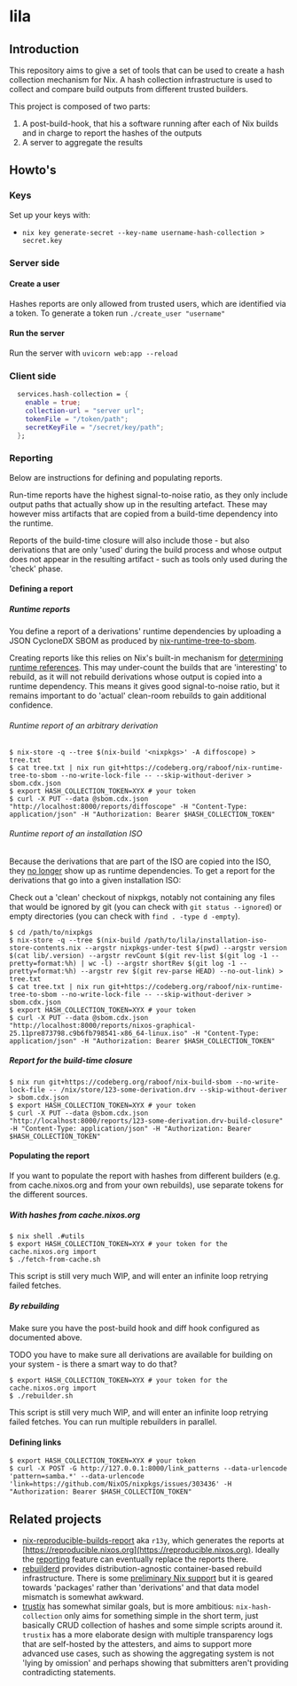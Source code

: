 lila
===============================
## Introduction

This repository aims to give a set of tools that can be used to create a hash collection mechanism for Nix.
A hash collection infrastructure is used to collect and compare build outputs from different trusted builders.

This project is composed of two parts:

1) A post-build-hook, that his a software running after each of Nix builds and in charge to report the hashes of the outputs
2) A server to aggregate the results

## Howto's

### Keys

Set up your keys with:

- `nix key generate-secret --key-name username-hash-collection > secret.key`

### Server side

#### Create a user

Hashes reports are only allowed from trusted users, which are identified via a token.
To generate a token run `./create_user "username"`

#### Run the server

Run the server with `uvicorn web:app --reload`

### Client side

```nix
  services.hash-collection = {
    enable = true;
    collection-url = "server url";
    tokenFile = "/token/path";
    secretKeyFile = "/secret/key/path";
  };
```

### Reporting

Below are instructions for defining and populating reports.

Run-time reports have the highest signal-to-noise ratio, as they only
include output paths that actually show up in the resulting artefact.
These may however miss artifacts that are copied from a build-time
dependency into the runtime.

Reports of the build-time closure will also include those - but also
derivations that are only 'used' during the build process and whose
output does not appear in the resulting artifact - such as tools only
used during the 'check' phase.

#### Defining a report

##### Runtime reports

You define a report of a derivations' runtime dependencies by uploading a JSON CycloneDX SBOM as produced by
[nix-runtime-tree-to-sbom](https://codeberg.org/raboof/nix-runtime-tree-to-sbom).

Creating reports like this relies on Nix's built-in mechanism for
[determining runtime references](https://nix.dev/manual/nix/2.32/store/building.html#processing-outputs).
This may under-count the builds that are 'interesting' to rebuild, as it
will not rebuild derivations whose output is copied into a runtime
dependency. This means it gives good signal-to-noise ratio, but it remains
important to do 'actual' clean-room rebuilds to gain additional confidence.

###### Runtime report of an arbitrary derivation

```
$ nix-store -q --tree $(nix-build '<nixpkgs>' -A diffoscope) > tree.txt
$ cat tree.txt | nix run git+https://codeberg.org/raboof/nix-runtime-tree-to-sbom --no-write-lock-file -- --skip-without-deriver > sbom.cdx.json
$ export HASH_COLLECTION_TOKEN=XYX # your token
$ curl -X PUT --data @sbom.cdx.json "http://localhost:8000/reports/diffoscope" -H "Content-Type: application/json" -H "Authorization: Bearer $HASH_COLLECTION_TOKEN"
```

###### Runtime report of an installation ISO

Because the derivations that are part of the ISO are copied into the
ISO, they [no longer](https://github.com/NixOS/nixpkgs/pull/425700) show
up as runtime dependencies. To get a report for the derivations that go into
a given installation ISO:

Check out a 'clean' checkout of nixpkgs, notably not containing any files that would be ignored by git (you can check with `git status --ignored`) or empty directories (you can check with `find . -type d -empty`).

```
$ cd /path/to/nixpkgs
$ nix-store -q --tree $(nix-build /path/to/lila/installation-iso-store-contents.nix --argstr nixpkgs-under-test $(pwd) --argstr version $(cat lib/.version) --argstr revCount $(git rev-list $(git log -1 --pretty=format:%h) | wc -l) --argstr shortRev $(git log -1 --pretty=format:%h) --argstr rev $(git rev-parse HEAD) --no-out-link) > tree.txt
$ cat tree.txt | nix run git+https://codeberg.org/raboof/nix-runtime-tree-to-sbom --no-write-lock-file -- --skip-without-deriver > sbom.cdx.json
$ export HASH_COLLECTION_TOKEN=XYX # your token
$ curl -X PUT --data @sbom.cdx.json "http://localhost:8000/reports/nixos-graphical-25.11pre873798.c9b6fb798541-x86_64-linux.iso" -H "Content-Type: application/json" -H "Authorization: Bearer $HASH_COLLECTION_TOKEN"
```

##### Report for the build-time closure

```
$ nix run git+https://codeberg.org/raboof/nix-build-sbom --no-write-lock-file -- /nix/store/123-some-derivation.drv --skip-without-deriver > sbom.cdx.json
$ export HASH_COLLECTION_TOKEN=XYX # your token
$ curl -X PUT --data @sbom.cdx.json "http://localhost:8000/reports/123-some-derivation.drv-build-closure" -H "Content-Type: application/json" -H "Authorization: Bearer $HASH_COLLECTION_TOKEN"
```

#### Populating the report

If you want to populate the report with hashes from different builders (e.g. from
cache.nixos.org and from your own rebuilds), use separate tokens for the different
sources.

##### With hashes from cache.nixos.org

```
$ nix shell .#utils
$ export HASH_COLLECTION_TOKEN=XYX # your token for the cache.nixos.org import
$ ./fetch-from-cache.sh
```

This script is still very much WIP, and will enter an infinite loop retrying failed fetches.

##### By rebuilding

Make sure you have the post-build hook and diff hook configured as documented above.

TODO you have to make sure all derivations are available for building on your system -
is there a smart way to do that?

```
$ export HASH_COLLECTION_TOKEN=XYX # your token for the cache.nixos.org import
$ ./rebuilder.sh
```

This script is still very much WIP, and will enter an infinite loop retrying failed fetches.
You can run multiple rebuilders in parallel.

#### Defining links

```
$ export HASH_COLLECTION_TOKEN=XYX # your token
$ curl -X POST -G http://127.0.0.1:8000/link_patterns --data-urlencode 'pattern=samba.*' --data-urlencode 'link=https://github.com/NixOS/nixpkgs/issues/303436' -H "Authorization: Bearer $HASH_COLLECTION_TOKEN"
```

## Related projects

* [nix-reproducible-builds-report](https://codeberg.org/raboof/nix-reproducible-builds-report/) aka `r13y`, which generates the reports at [https://reproducible.nixos.org](https://reproducible.nixos.org). Ideally the [reporting](https://github.com/JulienMalka/nix-hash-collection/issues/9) feature can eventually replace the reports there.
* [rebuilderd](https://github.com/kpcyrd/rebuilderd) provides distribution-agnostic container-based rebuild infrastructure. There is some [preliminary Nix support](https://github.com/kpcyrd/rebuilderd/pull/142) but it is geared towards 'packages' rather than 'derivations' and that data model mismatch is somewhat awkward.
* [trustix](https://github.com/nix-community/trustix) has somewhat similar goals, but is more ambitious: `nix-hash-collection` only aims for something simple in the short term, just basically CRUD collection of hashes and some simple scripts around it. `trustix` has a more elaborate design with multiple transparency logs that are self-hosted by the attesters, and aims to support more advanced use cases, such as showing the aggregating system is not 'lying by omission' and perhaps showing that submitters aren't providing contradicting statements.
